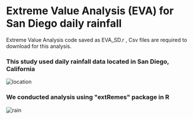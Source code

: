 # Extreme Value Analysis (EVA) for San Diego daily rainfall
Extreme Value Analysis code saved as EVA_SD.r   , Csv files are required to download for this analysis.

### This study used daily rainfall data located in San Diego, California
![location](https://github.com/bwilder95/EVA/blob/master/EVA_loc.png)

### We conducted analysis using "extRemes" package in R
![rain](https://github.com/bwilder95/EVA/blob/master/EVA_rain.png)
